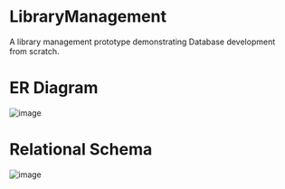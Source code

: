 # LibraryManagement
A library management prototype demonstrating Database development from scratch.
# ER Diagram 
![image](https://github.com/ChaitanyaGhadling/LibraryManagement/assets/55136558/ce534ffa-9569-4ffd-bac0-1230d9a3271f)

# Relational Schema

![image](https://github.com/ChaitanyaGhadling/LibraryManagement/assets/55136558/972b5278-f29e-47ac-b2fe-eddd0cde2cd0)

